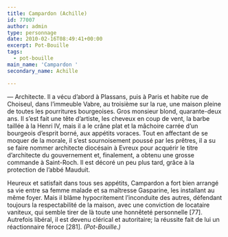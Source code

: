 ```yaml
---
title: Campardon (Achille)
id: 77007
author: admin
type: personnage
date: 2010-02-16T08:49:41+00:00
excerpt: Pot-Bouille
tags:
  - pot-bouille
main_name: 'Campardon '
secondary_name: Achille

---
```

— Architecte. Il a vécu d&rsquo;abord à Plassans, puis à Paris et habite rue de Choiseul, dans l&rsquo;immeuble Vabre, au troisième sur la rue, une maison pleine de toutes les pourritures bourgeoises. Gros monsieur blond, quarante-deux ans. Il s&rsquo;est fait une tête d&rsquo;artiste, les cheveux en coup de vent, la barbe taillée à la Henri IV, mais il a le crâne plat et la mâchoire carrée d&rsquo;un bourgeois d&rsquo;esprit borné, aux appétits voraces. Tout en affectant de se moquer de la morale, il s&rsquo;est sournoisement poussé par les prêtres, il a su se faire nommer architecte diocésain à Evreux pour acquérir le titre d&rsquo;architecte du gouvernement et, finalement, a obtenu une grosse commande à Saint-Roch. Il est décoré un peu plus tard, grâce à la protection de l&rsquo;abbé Mauduit.

Heureux et satisfait dans tous ses appétits, Campardon a fort bien arrangé sa vie entre sa femme malade et sa maîtresse Gasparine, les installant au même foyer. Mais il blâme hypocritement l&rsquo;inconduite des autres, défendant toujours la respectabilité de la maison, avec une conviction de locataire vaniteux, qui semble tirer de là toute une honnêteté personnelle [77]. Autrefois libéral, il est devenu clérical et autoritaire; la réussite fait de lui un réactionnaire féroce [281]. _(Pot-Bouille.)_
